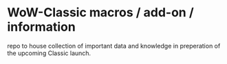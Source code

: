 # WoW-Classic macros / add-on / information
repo to house collection of important data and knowledge in preperation of the upcoming Classic launch.
